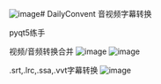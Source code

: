 ![image](https://github.com/alexmerce/DailyConvent/assets/38787052/35ea0603-7583-4d2b-bb80-98171138ed0e)# DailyConvent
音视频字幕转换

pyqt5练手

视频/音频转换合并
![image](https://github.com/alexmerce/DailyConvent/assets/38787052/7088872e-d155-4591-afa6-e6a444175748)
![image](https://github.com/alexmerce/DailyConvent/assets/38787052/2f241fbb-fd10-4faa-bba7-a6752a591585)

.srt,.lrc,.ssa,.vvt字幕转换
![image](https://github.com/alexmerce/DailyConvent/assets/38787052/c681bc99-9b23-444e-9411-86abe74a0e9e)




